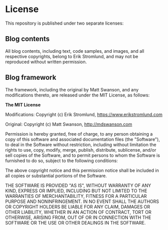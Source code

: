 # License
This repository is published under two separate licenses:

## Blog contents
All blog contents, including text, code samples, and images, and all respective copyrights, belong to Erik Stromlund, and may not be reproduced without written permission.

## Blog framework
The framework, including the original by Matt Swanson, and any modifications thereto, are released under the MIT License, as follows:

**The MIT License**

Modifications: Copyright (c) Erik Stromlund, https://www.erikstromlund.com

Original: Copyright (c) Matt Swanson, http://mdswanson.com

Permission is hereby granted, free of charge, to any person obtaining a copy
of this software and associated documentation files (the "Software"), to deal
in the Software without restriction, including without limitation the rights
to use, copy, modify, merge, publish, distribute, sublicense, and/or sell
copies of the Software, and to permit persons to whom the Software is
furnished to do so, subject to the following conditions:

The above copyright notice and this permission notice shall be included in
all copies or substantial portions of the Software.

THE SOFTWARE IS PROVIDED "AS IS", WITHOUT WARRANTY OF ANY KIND, EXPRESS OR
IMPLIED, INCLUDING BUT NOT LIMITED TO THE WARRANTIES OF MERCHANTABILITY,
FITNESS FOR A PARTICULAR PURPOSE AND NONINFRINGEMENT. IN NO EVENT SHALL THE
AUTHORS OR COPYRIGHT HOLDERS BE LIABLE FOR ANY CLAIM, DAMAGES OR OTHER
LIABILITY, WHETHER IN AN ACTION OF CONTRACT, TORT OR OTHERWISE, ARISING FROM,
OUT OF OR IN CONNECTION WITH THE SOFTWARE OR THE USE OR OTHER DEALINGS IN
THE SOFTWARE.
